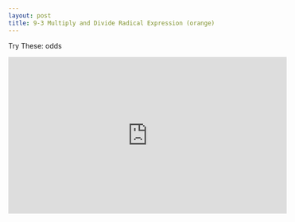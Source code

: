 ```yaml
---
layout: post
title: 9-3 Multiply and Divide Radical Expression (orange)
---
```

Try These: odds
<iframe width="560" height="315" src="https://www.youtube.com/embed/53Z9Z1YluVM" frameborder="0" allowfullscreen></iframe>
